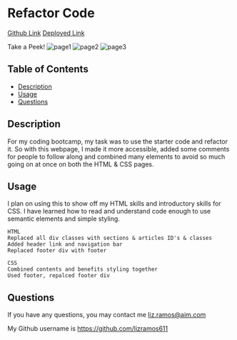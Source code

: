 # Refactor Code

[Github Link](https://github.com/lizramos611/HTML-practice-recode)
[Deployed Link](https://lizramos611.github.io/HTML-practice-recode/)
<br>

 Take a Peek!
 ![page1](https://user-images.githubusercontent.com/111591265/192823097-d8bf312b-acb3-484f-88c6-e1414e0461ad.png)
![page2](https://user-images.githubusercontent.com/111591265/192823102-3b426ffd-574c-4860-822d-b0f8590edd0b.png)
![page3](https://user-images.githubusercontent.com/111591265/192823107-dba90a99-ca5a-4a76-9664-1bc65c5b42e4.png)




  ## Table of Contents
 * [Description](#description)
 * [Usage](#usage)
 * [Questions](#questions)
  

  ## Description
For my coding bootcamp, my task was to use the starter code and refactor it. So with this webpage, I made it more accessible, added some comments for people to follow along and combined many elements to avoid so much going on at once on both the HTML & CSS pages. 


  ## Usage
  I plan on using this to show off my HTML skills and introductory skills for CSS. I have learned how to read and understand code enough to use semantic elements and simple styling.
  
    HTML
    Replaced all div classes with sections & articles ID's & classes
    Added header link and navigation bar
    Replaced footer div with footer

    CSS
    Combined contents and benefits styling together
    Used footer, repalced footer div



  ## Questions
  If you have any questions, you may contact me liz.ramos@aim.com

My Github username is https://github.com/lizramos611


    
